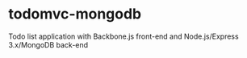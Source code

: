 todomvc-mongodb
===============

Todo list application with Backbone.js front-end and Node.js/Express 3.x/MongoDB back-end
